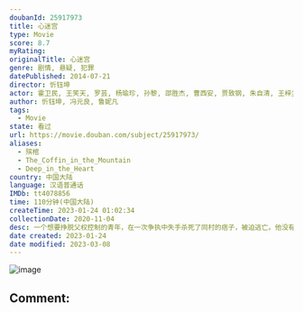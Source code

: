 ```yaml
---
doubanId: 25917973
title: 心迷宫
type: Movie
score: 8.7
myRating: 
originalTitle: 心迷宫
genre: 剧情, 悬疑, 犯罪
datePublished: 2014-07-21
director: 忻钰坤
actor: 霍卫民, 王笑天, 罗芸, 杨瑜珍, 孙黎, 邵胜杰, 曹西安, 贾致钢, 朱自清, 王梓尘, 赵梓彤, 贾世忠, 袁满, 陈梅生, 张景素, 平坦, 金子, 张建军
author: 忻钰坤, 冯元良, 鲁妮凡
tags:
  - Movie
state: 看过
url: https://movie.douban.com/subject/25917973/
aliases:
  - 殡棺
  - The_Coffin_in_the_Mountain
  - Deep_in_the_Heart
country: 中国大陆
language: 汉语普通话
IMDb: tt4078856
time: 110分钟(中国大陆)
createTime: 2023-01-24 01:02:34
collectionDate: 2020-11-04
desc: 一个想要挣脱父权控制的青年，在一次争执中失手杀死了同村的痞子，被迫逃亡。他没有想过会用这样的方式逃离安逸的生活，离开之际却惊人的发现宿命早已将他和专制的父亲紧紧连接在一起，走或留他都将失去一切。一个...
date created: 2023-01-24
date modified: 2023-03-08
---
```


![image](p2276780256.jpg)

Comment:
---
